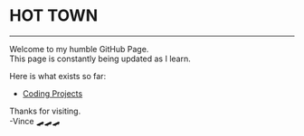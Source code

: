 # HOT TOWN
---
Welcome to my humble GitHub Page.  
This page is constantly being updated as I learn.

Here is what exists so far: 

- [Coding Projects](https://vincanger.github.io/coding_projects/)


Thanks for visiting.  
-Vince
🛹🛹🛹
